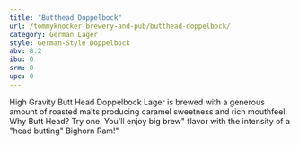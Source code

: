 ```yaml
---
title: "Butthead Doppelbock"
url: /tommyknocker-brewery-and-pub/butthead-doppelbock/
category: German Lager
style: German-Style Doppelbock
abv: 8.2
ibu: 0
srm: 0
upc: 0
---
```

High Gravity Butt Head Doppelbock Lager is brewed with a generous amount of roasted malts producing caramel sweetness and rich mouthfeel. Why Butt Head? Try one. You'll enjoy big brew" flavor with the intensity of a "head butting" Bighorn Ram!"
